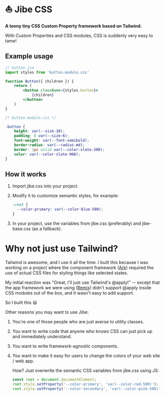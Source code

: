# ⛵ Jibe CSS

**A teeny tiny CSS Custom Property framework based on Tailwind.**

With Custom Properties and CSS modules, CSS is suddenly very easy
to tame!


## Example usage

```jsx
// button.jsx
import styles from 'button.module.css'

function Button({ children }) {
    return (
        <button className={styles.button}>
            {children}
        </button>
    )
}
```

```css
/* button.module.css */

.button {
    height: var(--size-10);
    padding: 0 var(--size-6);
    font-weight: var(--font-semibold);
    border-radius: var(--radius-md);
    border: 1px solid var(--color-slate-200);
    color: var(--color-slate-900);
}
```


## How it works

1. Import jibe.css into your project.
2. Modify it to customize semantic styles, for example:

   ```css
   :root {
     --color-primary: var(--color-blue-500);
   }
   ```

3. In your project, use the variables from jibe.css (preferably)
   and jibe-base.css (as a fallback).


# Why not just use Tailwind?

Tailwind is awesome, and I use it all the time. I built this because
I was working on a project where the component framework
([Ark](https://github.com/chakra-ui/ark)) required the use of actual
CSS files for styling things like selected states.

My initial reaction was "Great, I'll just use Tailwind's @apply!" --
except that the app framework we were using
([Remix](https://remix.run/)) didn't support @apply inside CSS modules
out of the box, and it wasn't easy to add support.

So I built this 😃

Other reasons you may want to use Jibe:

1. You're one of those people who are just averse to utility classes.
1. You want to write code that anyone who knows CSS can just pick
   up and immediately understand.
1. You want to write framework-agnostic components.
1. You want to make it easy for users to change the colors of
   your web site / web app.

   How? Just overwrite the semantic CSS variables from jibe.css using JS:

   ```js
   const root = document.documentElement;
   root.style.setProperty('--color-primary', 'var(--color-red-500)');
   root.style.setProperty('--color-secondary', 'var(--color-pink-500)');
   ```
